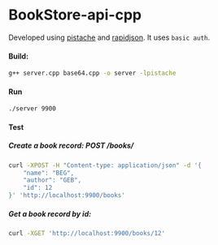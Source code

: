 # BookStore-api-cpp

Developed using [pistache](https://pistacheio.github.io/pistache/docs/rest-description/) and [rapidjson](https://rapidjson.org/). It uses `basic auth`. 

#### Build:

```bash
g++ server.cpp base64.cpp -o server -lpistache
```

#### Run

```bash
./server 9900
```



#### Test

##### Create a book record: POST /books/

```bash
curl -XPOST -H "Content-type: application/json" -d '{
    "name": "BEG",
    "author": "GEB",
    "id": 12
}' 'http://localhost:9900/books'
```

##### Get a book record by id: 

```bash
curl -XGET 'http://localhost:9900/books/12'
```



